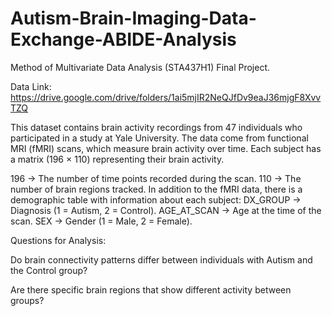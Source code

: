 # Autism-Brain-Imaging-Data-Exchange-ABIDE-Analysis
Method of Multivariate Data Analysis (STA437H1) Final Project.

Data Link: https://drive.google.com/drive/folders/1ai5mjIR2NeQJfDv9eaJ36mjgF8XvvTZQ

This dataset contains brain activity recordings from 47 individuals who participated in a study at Yale University. The data come from functional MRI (fMRI) scans, which measure brain activity over time. Each subject has a matrix (196 × 110) representing their brain activity.

196 → The number of time points recorded during the scan.
110 → The number of brain regions tracked. In addition to the fMRI data, there is a demographic table with information about each subject:
DX_GROUP → Diagnosis (1 = Autism, 2 = Control).
AGE_AT_SCAN → Age at the time of the scan.
SEX → Gender (1 = Male, 2 = Female).

Questions for Analysis: 

Do brain connectivity patterns differ between individuals with Autism and the Control group?

Are there specific brain regions that show different activity between groups?
